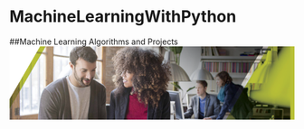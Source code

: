 # MachineLearningWithPython
##Machine Learning Algorithms and Projects
![image.png](images/HRTalent.png)
